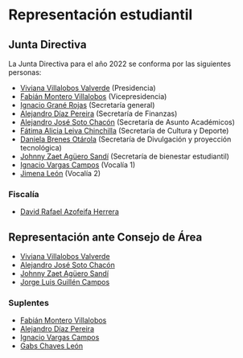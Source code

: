 # Representación estudiantil

## Junta Directiva
La Junta Directiva para el año 2022 se conforma por las siguientes personas:

- [Viviana Villalobos Valverde](https://t.me/Vivi1007) (Presidencia)
- [Fabián Montero Villalobos](https://t.me/fabianmv) (Vicepresidencia)
- [Ignacio Grané Rojas](https://t.me/Ignaciograne) (Secretaría general)
- [Alejandro Díaz Pereira](https://t.me/adiazp) (Secretaría de Finanzas)
- [Alejandro José Soto Chacón](https://t.me/soto3442) (Secretaría de Asunto Académicos)
- [Fátima Alicia Leiva Chinchilla](https://t.me/Faleiva) (Secretaría de Cultura y Deporte)
- [Daniela Brenes Otárola](https://t.me/dani0805) (Secretaría de Divulgación y proyección tecnológica)
- [Johnny Zaet Agüero Sandí](https://t.me/johnny_zaet08) (Secretaría de bienestar estudiantil)
- [Ignacio Vargas Campos](https://t.me/zkwinkle) (Vocalía 1)
- [Jimena León](https://t.me/mlelnla) (Vocalía 2)

### Fiscalía
- [David Rafael Azofeifa Herrera](https://t.me/DavidAzoherra)

## Representación ante Consejo de Área
- [Viviana Villalobos Valverde](https://t.me/Vivi1007)
- [Alejandro José Soto Chacón](https://t.me/soto3442)
- [Johnny Zaet Agüero Sandí](https://t.me/johnny_zaet08)
- [Jorge Luis Guillén Campos](https://t.me/j_guillen)

### Suplentes
- [Fabián Montero Villalobos](https://t.me/fabianmv)
- [Alejandro Díaz Pereira](https://t.me/adiazp)
- [Ignacio Vargas Campos](https://t.me/zkwinkle)
- [Gabs Chaves León](https://t.me/gachle)
